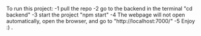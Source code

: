 To run this project:
-1 pull the repo
-2 go to the backend in the terminal "cd backend"
-3 start the project "npm start"
-4 The webpage will not open automatically, open the browser, and go to "http://localhost:7000/"
-5 Enjoy :) .
